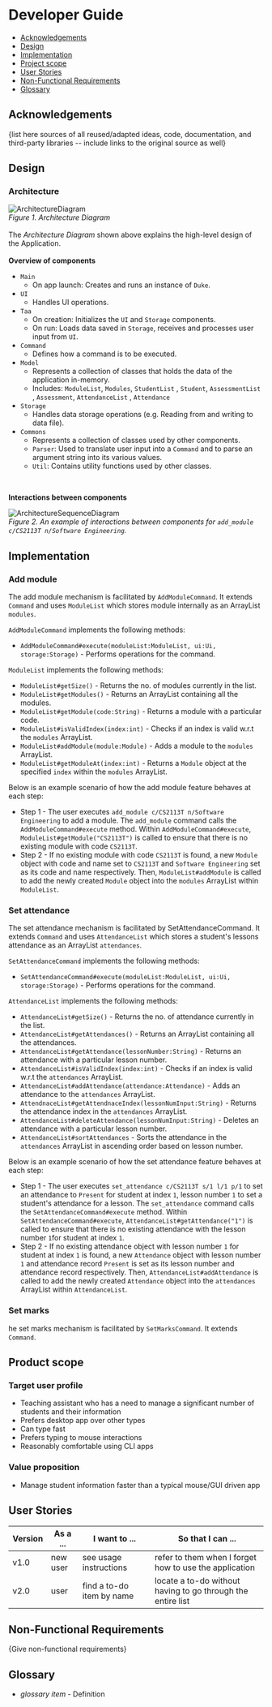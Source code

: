 # Developer Guide
* [Acknowledgements](#acknowledgements)
* [Design](#design)
* [Implementation](#implementation)
* [Project scope](#product-scope)
* [User Stories](#user-stories)
* [Non-Functional Requirements](#non-functional-requirements)
* [Glossary](#glossary)

## Acknowledgements

{list here sources of all reused/adapted ideas, code, documentation, and third-party libraries -- include links to the original source as well}

## Design
### Architecture
![ArchitectureDiagram](diagrams/ArchitectureDiagram.png)
<br>
_Figure 1. Architecture Diagram_<br>
<br>
The _Architecture Diagram_ shown above explains the high-level design of the Application.<br>
<br>
**Overview of components**
* `Main`
  * On app launch: Creates and runs an instance of `Duke`.
* `UI`
  * Handles UI operations.
* `Taa`
  * On creation: Initializes the `UI` and `Storage` components.
  * On run: Loads data saved in `Storage`, receives and processes user input from `UI`.
* `Command`
  * Defines how a command is to be executed.
* `Model`
  * Represents a collection of classes that holds the data of the application in-memory.
  * Includes: `ModuleList`, `Modules`, `StudentList` , `Student`, `AssessmentList` , `Assessment`, `AttendanceList` , `Attendance`
* `Storage`
  * Handles data storage operations (e.g. Reading from and writing to data file).
* `Commons`
  * Represents a collection of classes used by other components.
  * `Parser`: Used to translate user input into a `Command` and to parse an argument string into its various values.
  * `Util`: Contains utility functions used by other classes.

<br>

**Interactions between components**
<br>

![ArchitectureSequenceDiagram](diagrams/ArchitectureSequenceDiagram.png)
<br>
_Figure 2. An example of interactions between components for `add_module c/CS2113T n/Software Engineering`._

## Implementation
### Add module
The add module mechanism is facilitated by `AddModuleCommand`. It extends `Command` and uses `ModuleList` which stores
module internally as an ArrayList `modules`.<br>

`AddModuleCommand` implements the following methods:
* `AddModuleCommand#execute(moduleList:ModuleList, ui:Ui, storage:Storage)` - Performs operations for the command.

`ModuleList` implements the following methods:
* `ModuleList#getSize()` - Returns the no. of modules currently in the list.
* `ModuleList#getModules()` - Returns an ArrayList containing all the modules.
* `ModuleList#getModule(code:String)` - Returns a module with a particular code.
* `ModuleList#isValidIndex(index:int)` - Checks if an index is valid w.r.t the `modules` ArrayList.
* `ModuleList#addModule(module:Module)` - Adds a module to the `modules` ArrayList.
* `ModuleList#getModuleAt(index:int)` - Returns a `Module` object at the specified `index` within the `modules` ArrayList.

Below is an example scenario of how the add module feature behaves at each step:<br>
* Step 1 - The user executes `add_module c/CS2113T n/Software Engineering` to add a module. The `add_module` command calls
the `AddModuleCommand#execute` method. Within `AddModuleCommand#execute`, `ModuleList#getModule("CS2113T")` is called to
ensure that there is no existing module with code `CS2113T`.
* Step 2 - If no existing module with code `CS2113T` is found, a new `Module` object with code and name set to `CS2113T`
and `Software Engineering` set as its code and name respectively. Then, `ModuleList#addModule` is called to add the newly
created `Module` object into the `modules` ArrayList within `ModuleList`.

### Set attendance
The set attendance mechanism is facilitated by SetAttendanceCommand. It extends `Command` and
uses  `AttendanceList` which stores a student's lessons attendance as an
ArrayList `attendances`. <br>

`SetAttendanceCommand` implements the following methods:
* `SetAttendanceCommand#execute(moduleList:ModuleList, ui:Ui, storage:Storage)` - Performs operations for the command.

`AttendanceList` implements the following methods:
* `AttendanceList#getSize()` - Returns the no. of attendance currently in the list.
* `AttendanceList#getAttendances()` - Returns an ArrayList containing all the attendances.
* `AttendanceList#getAttendance(lessonNumber:String)` - Returns an attendance with a particular lesson number.
* `AttendanceList#isValidIndex(index:int)` - Checks if an index is valid w.r.t the `attendances` ArrayList.
* `AttendanceList#addAttendance(attendance:Attendance)` - Adds an attendance to the `attendances` ArrayList.
* `AttendnaceList#getAttendnaceIndex(lessonNumInput:String)` - Returns the attendance index in the `attendances` ArrayList.
* `AttendanceList#deleteAttendance(lessonNumInput:String)` - Deletes an attendance with a particular lesson number.
* `AttendanceList#sortAttendances` - Sorts the attendance in the `attendances` ArrayList in ascending order based on lesson number.

Below is an example scenario of how the set attendance feature behaves at each step:
* Step 1 - The user executes `set_attendance c/CS2113T s/1 l/1 p/1` to set an attendance to `Present` for student at 
index `1`, lesson number `1` to set a student's attendance for a lesson. The `set_attendance` command calls the `SetAttendanceCommand#execute` method. Within 
`SetAttendanceCommand#execute`, `AttendanceList#getAttendance("1")` is called to ensure that there is no existing attendance with the
lesson number `1`for student at index `1`.
* Step 2 - If no existing attendance object with lesson number `1` for student at index `1` is found, a new `Attendance` object
with lesson number `1` and attendance record `Present` is set as its lesson number and attendance record respectively.
Then, `AttendanceList#addAttendance` is called to add the newly created `Attendance` object into the `attendances` 
ArrayList within `AttendanceList`.



### Set marks
he set marks mechanism is facilitated by `SetMarksCommand`. It extends `Command`.<br>

## Product scope
### Target user profile

* Teaching assistant who has a need to manage a significant number of students and their information
* Prefers desktop app over other types
* Can type fast
* Prefers typing to mouse interactions
* Reasonably comfortable using CLI apps

### Value proposition

* Manage student information faster than a typical mouse/GUI driven app

## User Stories

|Version| As a ... | I want to ... | So that I can ...|
|--------|----------|---------------|------------------|
|v1.0|new user|see usage instructions|refer to them when I forget how to use the application|
|v2.0|user|find a to-do item by name|locate a to-do without having to go through the entire list|

## Non-Functional Requirements

{Give non-functional requirements}

## Glossary

* *glossary item* - Definition
